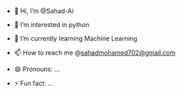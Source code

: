 - 👋 Hi, I’m @Sahad-Ai
- 👀 I’m interested in python
- 🌱 I’m currently learning Machine Learning

- 📫 How to reach me @sahadmohamed702@gmail.com
- 😄 Pronouns: ...
- ⚡ Fun fact: ...

<!---
Sahad-Ai/Sahad-Ai is a ✨ special ✨ repository because its `README.md` (this file) appears on your GitHub profile.
You can click the Preview link to take a look at your changes.
--->
